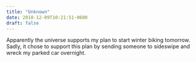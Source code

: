 ```yaml
---
title: "Unknown"
date: 2018-12-09T10:21:51-0600
draft: false
---
```


Apparently the universe supports my plan to start winter biking tomorrow. Sadly, it chose to support this plan by sending someone to sideswipe and wreck my parked car overnight.

